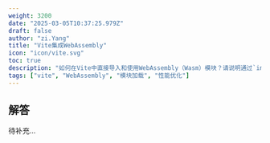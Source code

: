 ```yaml
---
weight: 3200
date: "2025-03-05T10:37:25.979Z"
draft: false
author: "zi.Yang"
title: "Vite集成WebAssembly"
icon: "icon/vite.svg"
toc: true
description: "如何在Vite中直接导入和使用WebAssembly（Wasm）模块？请说明通过`init`函数加载.wasm文件的实现步骤？"
tags: ["vite", "WebAssembly", "模块加载", "性能优化"]
---
```


## 解答

待补充...
